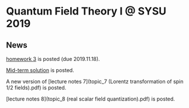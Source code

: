 # Quantum Field Theory I @ SYSU 2019

## News

[homework 3](2019Fall_QFT1_hw_3.pdf) is posted (due 2019.11.18).

[Mid-term solution](2019Fall_QFT1_mid-term_solution.pdf) is posted. 

A new version of [lecture notes 7](topic_7 (Lorentz transformation of spin 1/2 fields).pdf) is posted. 

[lecture notes 8](topic_8 (real scalar field quantization).pdf) is posted. 
